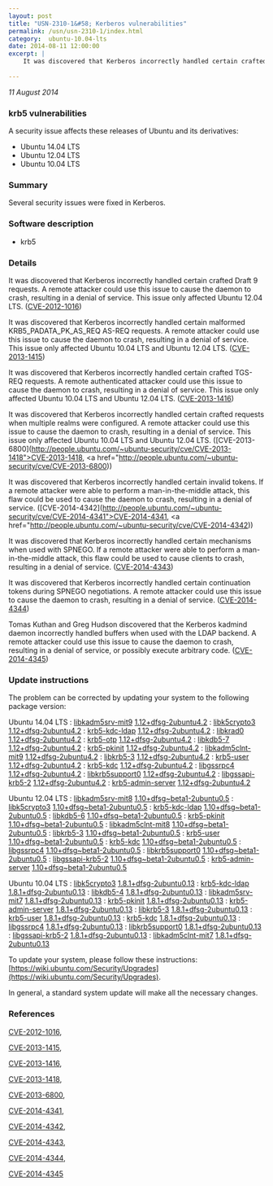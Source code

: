 ```yaml
---
layout: post
title: "USN-2310-1&#58; Kerberos vulnerabilities"
permalink: /usn/usn-2310-1/index.html
category:  ubuntu-10.04-lts
date: 2014-08-11 12:00:00
excerpt: |
    It was discovered that Kerberos incorrectly handled certain crafted Draft 9 requests. A remote attacker could use this issue to cause the daemon to crash, resulting in a denial of service. This issue only affected Ubuntu 12.04 LTS. ([CVE-2012-1016](http://people.ubuntu.com/~ubuntu-security/cve/CVE-2012-1016))
    
--- 
```

 
 

*11 August 2014*

### krb5 vulnerabilities

A security issue affects these releases of Ubuntu and its derivatives:

* Ubuntu 14.04 LTS
* Ubuntu 12.04 LTS
* Ubuntu 10.04 LTS

### Summary

Several security issues were fixed in Kerberos. 

### Software description

* krb5 

### Details

It was discovered that Kerberos incorrectly handled certain crafted Draft 9 requests. A remote attacker could use this issue to cause the daemon to crash, resulting in a denial of service. This issue only affected Ubuntu 12.04 LTS. ([CVE-2012-1016](http://people.ubuntu.com/~ubuntu-security/cve/CVE-2012-1016))

It was discovered that Kerberos incorrectly handled certain malformed KRB5_PADATA_PK_AS_REQ AS-REQ requests. A remote attacker could use this issue to cause the daemon to crash, resulting in a denial of service. This issue only affected Ubuntu 10.04 LTS and Ubuntu 12.04 LTS. ([CVE-2013-1415](http://people.ubuntu.com/~ubuntu-security/cve/CVE-2013-1415))

It was discovered that Kerberos incorrectly handled certain crafted TGS-REQ requests. A remote authenticated attacker could use this issue to cause the daemon to crash, resulting in a denial of service. This issue only affected Ubuntu 10.04 LTS and Ubuntu 12.04 LTS. ([CVE-2013-1416](http://people.ubuntu.com/~ubuntu-security/cve/CVE-2013-1416))

It was discovered that Kerberos incorrectly handled certain crafted requests when multiple realms were configured. A remote attacker could use this issue to cause the daemon to crash, resulting in a denial of service. This issue only affected Ubuntu 10.04 LTS and Ubuntu 12.04 LTS. ([CVE-2013-6800](http://people.ubuntu.com/~ubuntu-security/cve/CVE-2013-1418">CVE-2013-1418</a>, <a href="http://people.ubuntu.com/~ubuntu-security/cve/CVE-2013-6800))

It was discovered that Kerberos incorrectly handled certain invalid tokens. If a remote attacker were able to perform a man-in-the-middle attack, this flaw could be used to cause the daemon to crash, resulting in a denial of service. ([CVE-2014-4342](http://people.ubuntu.com/~ubuntu-security/cve/CVE-2014-4341">CVE-2014-4341</a>, <a href="http://people.ubuntu.com/~ubuntu-security/cve/CVE-2014-4342))

It was discovered that Kerberos incorrectly handled certain mechanisms when used with SPNEGO. If a remote attacker were able to perform a man-in-the-middle attack, this flaw could be used to cause clients to crash, resulting in a denial of service. ([CVE-2014-4343](http://people.ubuntu.com/~ubuntu-security/cve/CVE-2014-4343))

It was discovered that Kerberos incorrectly handled certain continuation tokens during SPNEGO negotiations. A remote attacker could use this issue to cause the daemon to crash, resulting in a denial of service. ([CVE-2014-4344](http://people.ubuntu.com/~ubuntu-security/cve/CVE-2014-4344))

Tomas Kuthan and Greg Hudson discovered that the Kerberos kadmind daemon incorrectly handled buffers when used with the LDAP backend. A remote attacker could use this issue to cause the daemon to crash, resulting in a denial of service, or possibly execute arbitrary code. ([CVE-2014-4345](http://people.ubuntu.com/~ubuntu-security/cve/CVE-2014-4345)) 

### Update instructions

The problem can be corrected by updating your system to the following package version:

Ubuntu 14.04 LTS
 : [libkadm5srv-mit9](https://launchpad.net/ubuntu/+source/krb5) <span> [1.12+dfsg-2ubuntu4.2](https://launchpad.net/ubuntu/+source/krb5/1.12+dfsg-2ubuntu4.2) </span> 
 : [libk5crypto3](https://launchpad.net/ubuntu/+source/krb5) <span> [1.12+dfsg-2ubuntu4.2](https://launchpad.net/ubuntu/+source/krb5/1.12+dfsg-2ubuntu4.2) </span> 
 : [krb5-kdc-ldap](https://launchpad.net/ubuntu/+source/krb5) <span> [1.12+dfsg-2ubuntu4.2](https://launchpad.net/ubuntu/+source/krb5/1.12+dfsg-2ubuntu4.2) </span> 
 : [libkrad0](https://launchpad.net/ubuntu/+source/krb5) <span> [1.12+dfsg-2ubuntu4.2](https://launchpad.net/ubuntu/+source/krb5/1.12+dfsg-2ubuntu4.2) </span> 
 : [krb5-otp](https://launchpad.net/ubuntu/+source/krb5) <span> [1.12+dfsg-2ubuntu4.2](https://launchpad.net/ubuntu/+source/krb5/1.12+dfsg-2ubuntu4.2) </span> 
 : [libkdb5-7](https://launchpad.net/ubuntu/+source/krb5) <span> [1.12+dfsg-2ubuntu4.2](https://launchpad.net/ubuntu/+source/krb5/1.12+dfsg-2ubuntu4.2) </span> 
 : [krb5-pkinit](https://launchpad.net/ubuntu/+source/krb5) <span> [1.12+dfsg-2ubuntu4.2](https://launchpad.net/ubuntu/+source/krb5/1.12+dfsg-2ubuntu4.2) </span> 
 : [libkadm5clnt-mit9](https://launchpad.net/ubuntu/+source/krb5) <span> [1.12+dfsg-2ubuntu4.2](https://launchpad.net/ubuntu/+source/krb5/1.12+dfsg-2ubuntu4.2) </span> 
 : [libkrb5-3](https://launchpad.net/ubuntu/+source/krb5) <span> [1.12+dfsg-2ubuntu4.2](https://launchpad.net/ubuntu/+source/krb5/1.12+dfsg-2ubuntu4.2) </span> 
 : [krb5-user](https://launchpad.net/ubuntu/+source/krb5) <span> [1.12+dfsg-2ubuntu4.2](https://launchpad.net/ubuntu/+source/krb5/1.12+dfsg-2ubuntu4.2) </span> 
 : [krb5-kdc](https://launchpad.net/ubuntu/+source/krb5) <span> [1.12+dfsg-2ubuntu4.2](https://launchpad.net/ubuntu/+source/krb5/1.12+dfsg-2ubuntu4.2) </span> 
 : [libgssrpc4](https://launchpad.net/ubuntu/+source/krb5) <span> [1.12+dfsg-2ubuntu4.2](https://launchpad.net/ubuntu/+source/krb5/1.12+dfsg-2ubuntu4.2) </span> 
 : [libkrb5support0](https://launchpad.net/ubuntu/+source/krb5) <span> [1.12+dfsg-2ubuntu4.2](https://launchpad.net/ubuntu/+source/krb5/1.12+dfsg-2ubuntu4.2) </span> 
 : [libgssapi-krb5-2](https://launchpad.net/ubuntu/+source/krb5) <span> [1.12+dfsg-2ubuntu4.2](https://launchpad.net/ubuntu/+source/krb5/1.12+dfsg-2ubuntu4.2) </span> 
 : [krb5-admin-server](https://launchpad.net/ubuntu/+source/krb5) <span> [1.12+dfsg-2ubuntu4.2](https://launchpad.net/ubuntu/+source/krb5/1.12+dfsg-2ubuntu4.2) </span> 

Ubuntu 12.04 LTS
 : [libkadm5srv-mit8](https://launchpad.net/ubuntu/+source/krb5) <span> [1.10+dfsg~beta1-2ubuntu0.5](https://launchpad.net/ubuntu/+source/krb5/1.10+dfsg~beta1-2ubuntu0.5) </span> 
 : [libk5crypto3](https://launchpad.net/ubuntu/+source/krb5) <span> [1.10+dfsg~beta1-2ubuntu0.5](https://launchpad.net/ubuntu/+source/krb5/1.10+dfsg~beta1-2ubuntu0.5) </span> 
 : [krb5-kdc-ldap](https://launchpad.net/ubuntu/+source/krb5) <span> [1.10+dfsg~beta1-2ubuntu0.5](https://launchpad.net/ubuntu/+source/krb5/1.10+dfsg~beta1-2ubuntu0.5) </span> 
 : [libkdb5-6](https://launchpad.net/ubuntu/+source/krb5) <span> [1.10+dfsg~beta1-2ubuntu0.5](https://launchpad.net/ubuntu/+source/krb5/1.10+dfsg~beta1-2ubuntu0.5) </span> 
 : [krb5-pkinit](https://launchpad.net/ubuntu/+source/krb5) <span> [1.10+dfsg~beta1-2ubuntu0.5](https://launchpad.net/ubuntu/+source/krb5/1.10+dfsg~beta1-2ubuntu0.5) </span> 
 : [libkadm5clnt-mit8](https://launchpad.net/ubuntu/+source/krb5) <span> [1.10+dfsg~beta1-2ubuntu0.5](https://launchpad.net/ubuntu/+source/krb5/1.10+dfsg~beta1-2ubuntu0.5) </span> 
 : [libkrb5-3](https://launchpad.net/ubuntu/+source/krb5) <span> [1.10+dfsg~beta1-2ubuntu0.5](https://launchpad.net/ubuntu/+source/krb5/1.10+dfsg~beta1-2ubuntu0.5) </span> 
 : [krb5-user](https://launchpad.net/ubuntu/+source/krb5) <span> [1.10+dfsg~beta1-2ubuntu0.5](https://launchpad.net/ubuntu/+source/krb5/1.10+dfsg~beta1-2ubuntu0.5) </span> 
 : [krb5-kdc](https://launchpad.net/ubuntu/+source/krb5) <span> [1.10+dfsg~beta1-2ubuntu0.5](https://launchpad.net/ubuntu/+source/krb5/1.10+dfsg~beta1-2ubuntu0.5) </span> 
 : [libgssrpc4](https://launchpad.net/ubuntu/+source/krb5) <span> [1.10+dfsg~beta1-2ubuntu0.5](https://launchpad.net/ubuntu/+source/krb5/1.10+dfsg~beta1-2ubuntu0.5) </span> 
 : [libkrb5support0](https://launchpad.net/ubuntu/+source/krb5) <span> [1.10+dfsg~beta1-2ubuntu0.5](https://launchpad.net/ubuntu/+source/krb5/1.10+dfsg~beta1-2ubuntu0.5) </span> 
 : [libgssapi-krb5-2](https://launchpad.net/ubuntu/+source/krb5) <span> [1.10+dfsg~beta1-2ubuntu0.5](https://launchpad.net/ubuntu/+source/krb5/1.10+dfsg~beta1-2ubuntu0.5) </span> 
 : [krb5-admin-server](https://launchpad.net/ubuntu/+source/krb5) <span> [1.10+dfsg~beta1-2ubuntu0.5](https://launchpad.net/ubuntu/+source/krb5/1.10+dfsg~beta1-2ubuntu0.5) </span> 

Ubuntu 10.04 LTS
 : [libk5crypto3](https://launchpad.net/ubuntu/+source/krb5) <span> [1.8.1+dfsg-2ubuntu0.13](https://launchpad.net/ubuntu/+source/krb5/1.8.1+dfsg-2ubuntu0.13) </span> 
 : [krb5-kdc-ldap](https://launchpad.net/ubuntu/+source/krb5) <span> [1.8.1+dfsg-2ubuntu0.13](https://launchpad.net/ubuntu/+source/krb5/1.8.1+dfsg-2ubuntu0.13) </span> 
 : [libkdb5-4](https://launchpad.net/ubuntu/+source/krb5) <span> [1.8.1+dfsg-2ubuntu0.13](https://launchpad.net/ubuntu/+source/krb5/1.8.1+dfsg-2ubuntu0.13) </span> 
 : [libkadm5srv-mit7](https://launchpad.net/ubuntu/+source/krb5) <span> [1.8.1+dfsg-2ubuntu0.13](https://launchpad.net/ubuntu/+source/krb5/1.8.1+dfsg-2ubuntu0.13) </span> 
 : [krb5-pkinit](https://launchpad.net/ubuntu/+source/krb5) <span> [1.8.1+dfsg-2ubuntu0.13](https://launchpad.net/ubuntu/+source/krb5/1.8.1+dfsg-2ubuntu0.13) </span> 
 : [krb5-admin-server](https://launchpad.net/ubuntu/+source/krb5) <span> [1.8.1+dfsg-2ubuntu0.13](https://launchpad.net/ubuntu/+source/krb5/1.8.1+dfsg-2ubuntu0.13) </span> 
 : [libkrb5-3](https://launchpad.net/ubuntu/+source/krb5) <span> [1.8.1+dfsg-2ubuntu0.13](https://launchpad.net/ubuntu/+source/krb5/1.8.1+dfsg-2ubuntu0.13) </span> 
 : [krb5-user](https://launchpad.net/ubuntu/+source/krb5) <span> [1.8.1+dfsg-2ubuntu0.13](https://launchpad.net/ubuntu/+source/krb5/1.8.1+dfsg-2ubuntu0.13) </span> 
 : [krb5-kdc](https://launchpad.net/ubuntu/+source/krb5) <span> [1.8.1+dfsg-2ubuntu0.13](https://launchpad.net/ubuntu/+source/krb5/1.8.1+dfsg-2ubuntu0.13) </span> 
 : [libgssrpc4](https://launchpad.net/ubuntu/+source/krb5) <span> [1.8.1+dfsg-2ubuntu0.13](https://launchpad.net/ubuntu/+source/krb5/1.8.1+dfsg-2ubuntu0.13) </span> 
 : [libkrb5support0](https://launchpad.net/ubuntu/+source/krb5) <span> [1.8.1+dfsg-2ubuntu0.13](https://launchpad.net/ubuntu/+source/krb5/1.8.1+dfsg-2ubuntu0.13) </span> 
 : [libgssapi-krb5-2](https://launchpad.net/ubuntu/+source/krb5) <span> [1.8.1+dfsg-2ubuntu0.13](https://launchpad.net/ubuntu/+source/krb5/1.8.1+dfsg-2ubuntu0.13) </span> 
 : [libkadm5clnt-mit7](https://launchpad.net/ubuntu/+source/krb5) <span> [1.8.1+dfsg-2ubuntu0.13](https://launchpad.net/ubuntu/+source/krb5/1.8.1+dfsg-2ubuntu0.13) </span> 

To update your system, please follow these instructions: [https://wiki.ubuntu.com/Security/Upgrades](https://wiki.ubuntu.com/Security/Upgrades).

In general, a standard system update will make all the necessary changes. 

### References

 
 [CVE-2012-1016](http://people.ubuntu.com/~ubuntu-security/cve/CVE-2012-1016), 

 [CVE-2013-1415](http://people.ubuntu.com/~ubuntu-security/cve/CVE-2013-1415), 

 [CVE-2013-1416](http://people.ubuntu.com/~ubuntu-security/cve/CVE-2013-1416), 

 [CVE-2013-1418](http://people.ubuntu.com/~ubuntu-security/cve/CVE-2013-1418), 

 [CVE-2013-6800](http://people.ubuntu.com/~ubuntu-security/cve/CVE-2013-6800), 

 [CVE-2014-4341](http://people.ubuntu.com/~ubuntu-security/cve/CVE-2014-4341), 

 [CVE-2014-4342](http://people.ubuntu.com/~ubuntu-security/cve/CVE-2014-4342), 

 [CVE-2014-4343](http://people.ubuntu.com/~ubuntu-security/cve/CVE-2014-4343), 

 [CVE-2014-4344](http://people.ubuntu.com/~ubuntu-security/cve/CVE-2014-4344), 

 [CVE-2014-4345](http://people.ubuntu.com/~ubuntu-security/cve/CVE-2014-4345)
 

